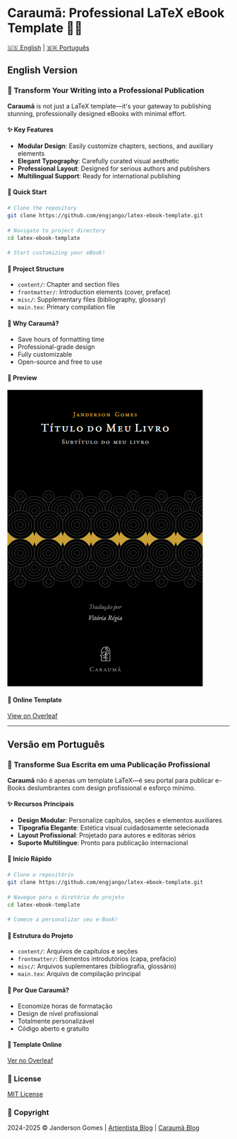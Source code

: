 # Caraumã: Professional LaTeX eBook Template 📘✨

[🇺🇸 English](#english-version) | [🇧🇷 Português](#versão-em-português)

## English Version

### 🚀 Transform Your Writing into a Professional Publication

**Caraumã** is not just a LaTeX template—it's your gateway to publishing stunning, professionally designed eBooks with minimal effort.

#### ✨ Key Features
- **Modular Design**: Easily customize chapters, sections, and auxiliary elements
- **Elegant Typography**: Carefully curated visual aesthetic
- **Professional Layout**: Designed for serious authors and publishers
- **Multilingual Support**: Ready for international publishing

#### 🔧 Quick Start
```bash
# Clone the repository
git clone https://github.com/engjango/latex-ebook-template.git

# Navigate to project directory
cd latex-ebook-template

# Start customizing your eBook!
```

#### 📂 Project Structure
- `content/`: Chapter and section files
- `frontmatter/`: Introduction elements (cover, preface)
- `misc/`: Supplementary files (bibliography, glossary)
- `main.tex`: Primary compilation file

#### 🌟 Why Caraumã?
- Save hours of formatting time
- Professional-grade design
- Fully customizable
- Open-source and free to use

#### 📸 Preview
![Caraumã eBook Template](https://raw.githubusercontent.com/engjango/latex-ebook-template/main/screenshot-ebook.png)

#### 🔗 Online Template
[View on Overleaf](https://pt.overleaf.com/latex/templates/carauma/pjksmbfyrnkr)

---

## Versão em Português

### 🚀 Transforme Sua Escrita em uma Publicação Profissional

**Caraumã** não é apenas um template LaTeX—é seu portal para publicar e-Books deslumbrantes com design profissional e esforço mínimo.

#### ✨ Recursos Principais
- **Design Modular**: Personalize capítulos, seções e elementos auxiliares
- **Tipografia Elegante**: Estética visual cuidadosamente selecionada
- **Layout Profissional**: Projetado para autores e editoras sérios
- **Suporte Multilíngue**: Pronto para publicação internacional

#### 🔧 Início Rápido
```bash
# Clone o repositório
git clone https://github.com/engjango/latex-ebook-template.git

# Navegue para o diretório do projeto
cd latex-ebook-template

# Comece a personalizar seu e-Book!
```

#### 📂 Estrutura do Projeto
- `content/`: Arquivos de capítulos e seções
- `frontmatter/`: Elementos introdutórios (capa, prefácio)
- `misc/`: Arquivos suplementares (bibliografia, glossário)
- `main.tex`: Arquivo de compilação principal

#### 🌟 Por Que Caraumã?
- Economize horas de formatação
- Design de nível profissional
- Totalmente personalizável
- Código aberto e gratuito

#### 🔗 Template Online
[Ver no Overleaf](https://pt.overleaf.com/latex/templates/carauma/pjksmbfyrnkr)

### 📜 License
[MIT License](LICENSE.md)

### 📝 Copyright
2024-2025 © Janderson Gomes | [Artientista Blog](https://artientista.blogspot.com) | [Caraumã Blog](https://Caraumã.blogspot.com)
